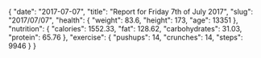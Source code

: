{
    "date": "2017-07-07",
    "title": "Report for Friday 7th of July 2017",
    "slug": "2017\/07\/07",
    "health": {
        "weight": 83.6,
        "height": 173,
        "age": 13351
    },
    "nutrition": {
        "calories": 1552.33,
        "fat": 128.62,
        "carbohydrates": 31.03,
        "protein": 65.76
    },
    "exercise": {
        "pushups": 14,
        "crunches": 14,
        "steps": 9946
    }
}